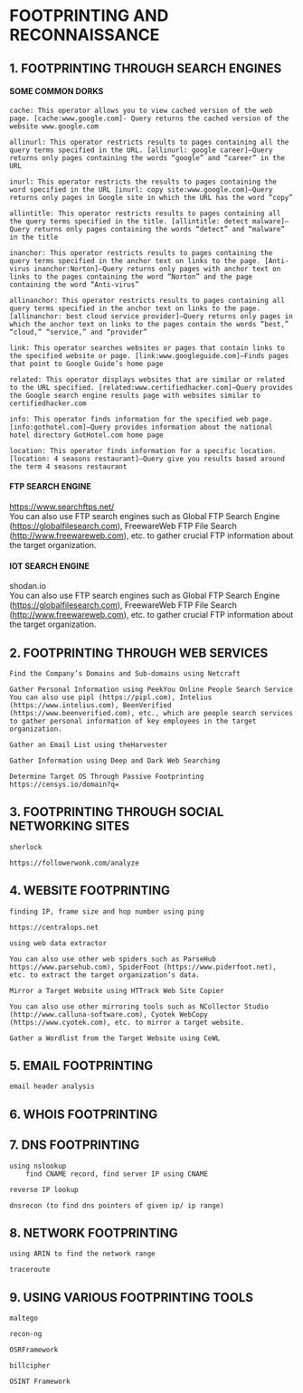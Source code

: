 # FOOTPRINTING AND RECONNAISSANCE


## 1. FOOTPRINTING THROUGH SEARCH ENGINES
#### SOME COMMON DORKS

    cache: This operator allows you to view cached version of the web page. [cache:www.google.com]- Query returns the cached version of the website www.google.com

    allinurl: This operator restricts results to pages containing all the query terms specified in the URL. [allinurl: google career]—Query returns only pages containing the words “google” and “career” in the URL

    inurl: This operator restricts the results to pages containing the word specified in the URL [inurl: copy site:www.google.com]—Query returns only pages in Google site in which the URL has the word “copy”

    allintitle: This operator restricts results to pages containing all the query terms specified in the title. [allintitle: detect malware]—Query returns only pages containing the words “detect” and “malware” in the title

    inanchor: This operator restricts results to pages containing the query terms specified in the anchor text on links to the page. [Anti-virus inanchor:Norton]—Query returns only pages with anchor text on links to the pages containing the word “Norton” and the page containing the word “Anti-virus”

    allinanchor: This operator restricts results to pages containing all query terms specified in the anchor text on links to the page. [allinanchor: best cloud service provider]—Query returns only pages in which the anchor text on links to the pages contain the words “best,” “cloud,” “service,” and “provider”

    link: This operator searches websites or pages that contain links to the specified website or page. [link:www.googleguide.com]—Finds pages that point to Google Guide’s home page

    related: This operator displays websites that are similar or related to the URL specified. [related:www.certifiedhacker.com]—Query provides the Google search engine results page with websites similar to certifiedhacker.com

    info: This operator finds information for the specified web page. [info:gothotel.com]—Query provides information about the national hotel directory GotHotel.com home page

    location: This operator finds information for a specific location. [location: 4 seasons restaurant]—Query give you results based around the term 4 seasons restaurant

#### FTP SEARCH ENGINE
https://www.searchftps.net/ <br>
You can also use FTP search engines such as Global FTP Search Engine (https://globalfilesearch.com), FreewareWeb FTP File Search (http://www.freewareweb.com), etc. to gather crucial FTP information about the target organization.

#### IOT SEARCH ENGINE
shodan.io <br>
You can also use FTP search engines such as Global FTP Search Engine (https://globalfilesearch.com), FreewareWeb FTP File Search (http://www.freewareweb.com), etc. to gather crucial FTP information about the target organization.
## 2. FOOTPRINTING THROUGH WEB SERVICES
    Find the Company’s Domains and Sub-domains using Netcraft
    
    Gather Personal Information using PeekYou Online People Search Service
    You can also use pipl (https://pipl.com), Intelius (https://www.intelius.com), BeenVerified (https://www.beenverified.com), etc., which are people search services to gather personal information of key employees in the target organization.
    
    Gather an Email List using theHarvester
    
    Gather Information using Deep and Dark Web Searching
    
    Determine Target OS Through Passive Footprinting
    https://censys.io/domain?q=

## 3. FOOTPRINTING  THROUGH SOCIAL NETWORKING SITES
    sherlock

    https://followerwonk.com/analyze



## 4. WEBSITE FOOTPRINTING
    finding IP, frame size and hop number using ping

    https://centralops.net

    using web data extractor

    You can also use other web spiders such as ParseHub  https://www.parsehub.com), SpiderFoot (https://www.piderfoot.net), etc. to extract the target organization’s data.

    Mirror a Target Website using HTTrack Web Site Copier

    You can also use other mirroring tools such as NCollector Studio (http://www.calluna-software.com), Cyotek WebCopy (https://www.cyotek.com), etc. to mirror a target website.

    Gather a Wordlist from the Target Website using CeWL 

## 5. EMAIL FOOTPRINTING

    email header analysis

## 6. WHOIS FOOTPRINTING

## 7. DNS FOOTPRINTING
    using nslookup
        find CNAME record, find server IP using CNAME

    reverse IP lookup

    dnsrecon (to find dns pointers of given ip/ ip range)
## 8. NETWORK FOOTPRINTING
    using ARIN to find the network range

    traceroute

## 9. USING VARIOUS FOOTPRINTING TOOLS
    maltego

    recon-ng

    OSRFramework

    billcipher

    OSINT Framework
